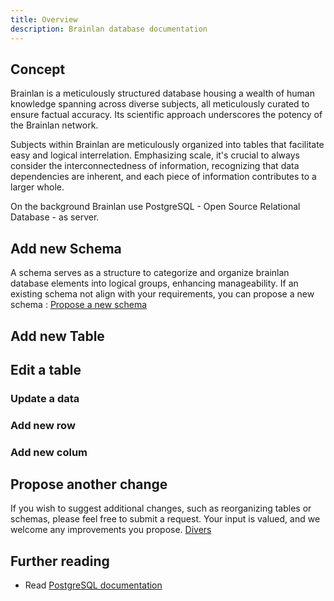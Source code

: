 ```yaml
---
title: Overview
description: Brainlan database documentation
---
```


## Concept

Brainlan is a meticulously structured database housing a wealth of human knowledge spanning across diverse subjects, all meticulously curated to ensure factual accuracy. Its scientific approach underscores the potency of the Brainlan network.

Subjects within Brainlan are meticulously organized into tables that facilitate easy and logical interrelation. Emphasizing scale, it's crucial to always consider the interconnectedness of information, recognizing that data dependencies are inherent, and each piece of information contributes to a larger whole.

On the background Brainlan use PostgreSQL - Open Source Relational Database - as server.

## Add new Schema

A schema serves as a structure to categorize and organize brainlan database elements into logical groups, enhancing manageability. If an existing schema not align with your requirements, you can propose a new schema : [Propose a new schema](https://www.postgresql.org/docs/)

## Add new Table

## Edit a table

### Update a data

### Add new row

### Add new colum

## Propose another change

If you wish to suggest additional changes, such as reorganizing tables or schemas, please feel free to submit a request. Your input is valued, and we welcome any improvements you propose. [Divers](https://www.postgresql.org/docs/)

## Further reading

- Read [PostgreSQL documentation](https://www.postgresql.org/docs/)
